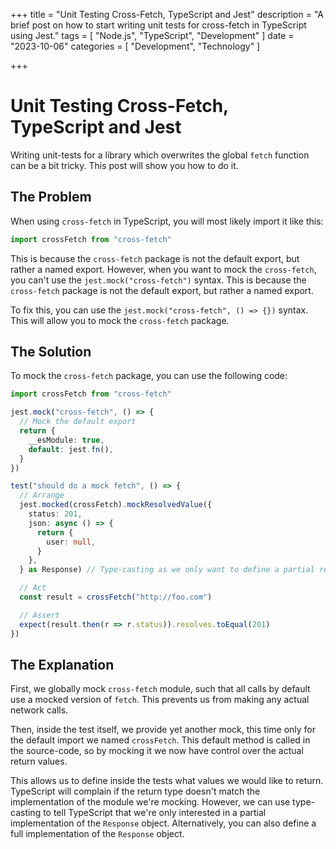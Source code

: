 +++
title = "Unit Testing Cross-Fetch, TypeScript and Jest"
description = "A brief post on how to start writing unit tests for cross-fetch in TypeScript using Jest."
tags = [
    "Node.js",
    "TypeScript",
    "Development"
]
date = "2023-10-06"
categories = [
    "Development",
    "Technology"
]

+++

# Unit Testing Cross-Fetch, TypeScript and Jest

Writing unit-tests for a library which overwrites the global `fetch` function can be a bit tricky. This post will show you how to do it.

## The Problem

When using `cross-fetch` in TypeScript, you will most likely import it like this:

```typescript
import crossFetch from "cross-fetch"
```

This is because the `cross-fetch` package is not the default export, but rather a named export. However, when you want to mock the `cross-fetch`, you can't use the `jest.mock("cross-fetch")` syntax. This is because the `cross-fetch` package is not the default export, but rather a named export. 

To fix this, you can use the `jest.mock("cross-fetch", () => {})` syntax. This will allow you to mock the `cross-fetch` package.

## The Solution

To mock the `cross-fetch` package, you can use the following code:

```typescript
import crossFetch from "cross-fetch"

jest.mock("cross-fetch", () => {
  // Mock the default export
  return {
    __esModule: true,
    default: jest.fn(),
  }
})

test("should do a mock fetch", () => {
  // Arrange
  jest.mocked(crossFetch).mockResolvedValue({
    status: 201,
    json: async () => {
      return {
        user: null,
      }
    },
  } as Response) // Type-casting as we only want to define a partial response object

  // Act
  const result = crossFetch("http://foo.com")

  // Assert
  expect(result.then(r => r.status)).resolves.toEqual(201)
})
```

## The Explanation

First, we globally mock `cross-fetch` module, such that all calls by default use a mocked version of `fetch`. This prevents us from making any actual network calls.

Then, inside the test itself, we provide yet another mock, this time only for the default import we named `crossFetch`. This default method is called in the source-code, so by mocking it we now have control over the actual return values.

This allows us to define inside the tests what values we would like to return. TypeScript will complain if the return type doesn't match the implementation of the module we're mocking. However, we can use type-casting to tell TypeScript that we're only interested in a partial implementation of the `Response` object. Alternatively, you can also define a full implementation of the `Response` object.
